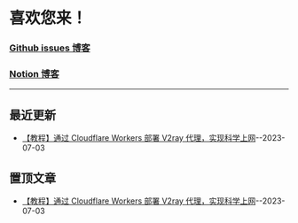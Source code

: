# 喜欢您来！
### [Github issues 博客](https://boke.adone.eu.org/)
### [Notion 博客](https://nb.adone.eu.org/)
-------------------
## 最近更新
- [【教程】通过 Cloudflare Workers 部署 V2ray 代理，实现科学上网](https://github.com/jaydong2016/gitblog/issues/12)--2023-07-03
## 置顶文章
- [【教程】通过 Cloudflare Workers 部署 V2ray 代理，实现科学上网](https://github.com/jaydong2016/gitblog/issues/12)--2023-07-03

